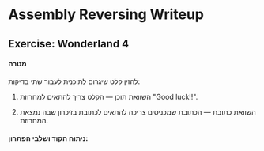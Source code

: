 # Assembly Reversing Writeup

## Exercise: Wonderland 4

#### מטרה
להזין קלט שיגרום לתוכנית לעבור שתי בדיקות:

1. השוואת תוכן — הקלט צריך להתאים למחרוזת "Good luck!!".

2. השוואת כתובת — הכתובת שמכניסים צריכה להתאים לכתובת בזיכרון שבה נמצאת המחרוזת.

#### ניתוח הקוד ושלבי הפתרון:
